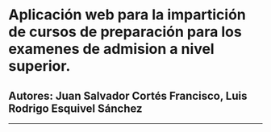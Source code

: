 # Aplicación web para la impartición de cursos de preparación para los examenes de admision a nivel superior. 
## Autores: Juan Salvador Cortés Francisco, Luis Rodrigo Esquivel Sánchez
---
